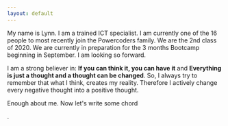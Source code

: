 ```yaml
---
layout: default 
---
```

My name is Lynn. I am a trained ICT specialist. I am currently one of the 16 people to most recently join the Powercoders family. We are the 2nd class of 2020. We are currently in preparation for the 3 months Bootcamp beginning in September. I am looking so forward. 

<p>I am a strong believer in: 
  <b>If you can think it, you can have it</b> and <b>Everything is just a thought and a thought can be changed</b>. So, I always try to remember that what I think, creates my reality. Therefore I actively change every negative thought into a positive thought.</P> 
  
<P>Enough about me. Now let's write some chord</P>.  
